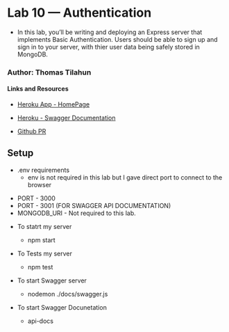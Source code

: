 # Lab 10 — Authentication

*   In this lab, you’ll be writing and deploying an Express server that implements Basic Authentication. Users should be able to sign up and sign in to your server, with thier user data being safely stored in MongoDB.

### Author: Thomas Tilahun

#### Links and Resources

- [Heroku App - HomePage](https://lab-10-exp.herokuapp.com/)

- [Heroku - Swagger Documentation](https://lab-10-exp.herokuapp.com/api-docs)

- [Github PR ](https://github.com/Thomas720/express_server/pull/6)



## Setup

* .env requirements  
    - env is not required in this lab but I gave direct port to connect to the browser


- PORT - 3000
- PORT - 3001 (FOR SWAGGER API DOCUMENTATION)
- MONGODB_URI - Not required to this lab.

* To statrt my server

    - npm start

* To Tests my server
    
    - npm test

* To start Swagger server

    - nodemon ./docs/swagger.js 

* To start Swagger Docunetation 

    - api-docs

